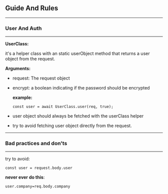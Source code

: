 ## Guide And Rules

----------

### User And Auth

----------

 **UserClass:**  

   it's a helper class with an static userObject method that returns a user object from the request.  

  **Arguments:**

- request: The request object
- encrypt: a boolean indicating if the password should be encrypted

  **example:**
  
  `const user = await UserClass.user(req, true);`
  
- user object should always be fetched with the userClass helper
- try to avoid fetching user object directly from the request.

----------

### Bad practices and don'ts

----

try to avoid:

`const user = request.body.user
`

**never ever do this**:

`
user.company=req.body.company
`
